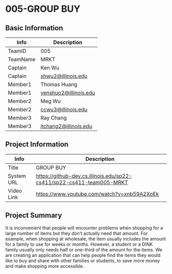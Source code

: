 # 005-GROUP BUY

## Basic Information

| Info     | Description           |
| -------- | --------------------- |
| TeamID   | 005                   |
| TeamName | MRKT                  |
| Captain  | Ken Wu                |
| Captain  | shwu2@illinois.edu    |
| Member1  | Thomas Huang          |
| Member1  | yenshuo2@illinois.edu |
| Member2  | Meg Wu                |
| Member2  | ccwu3@illinois.edu    |
| Member3  | Ray Chang             |
| Member3  | jtchang2@illinois.edu |

## Project Information

| Info       | Description                                                             |
| ---------- | ----------------------------------------------------------------------- |
| Title      | GROUP BUY                                                               |
| System URL | <https://github-dev.cs.illinois.edu/sp22-cs411/sp22-cs411-team005-MRKT> |
| Video Link | <https://www.youtube.com/watch?v=xnb59A2XoEk>                           |

## Project Summary

It is inconvenient that people will encounter problems when shopping for a large number of items but they don’t actually need that amount. For example, when shopping at wholesale, the item usually includes the amount for a family to use for weeks or months. However, a student or a DINK family usually only needs half or one-third of the amount for the items. We are creating an application that can help people find the items they would like to buy and share with other families or students, to save more money and make shopping more accessible.
